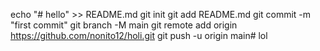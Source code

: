 echo "# hello" >> README.md
git init
git add README.md
git commit -m "first commit"
git branch -M main
git remote add origin https://github.com/nonito12/holi.git
git push -u origin main# lol
